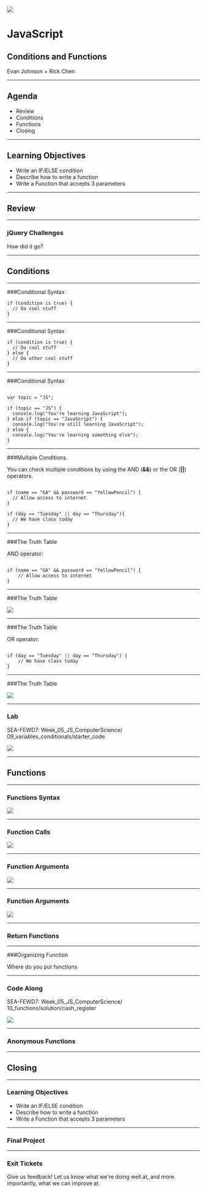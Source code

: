 <img src="img/ga-logo.png" style="border:none; background: transparent; box-shadow:none;" />

# JavaScript

## Conditions and Functions

Evan Johnson + Rick Chen

---

## Agenda

* <!--- .element: class="fragment" data-fragment-index="1" -->Review
* <!--- .element: class="fragment" data-fragment-index="2" -->Conditions
* <!--- .element: class="fragment" data-fragment-index="3" -->Functions
* <!--- .element: class="fragment" data-fragment-index="4" -->Closing

---

## Learning Objectives

* <!--- .element: class="fragment" data-fragment-index="1" -->Write an IF/ELSE condition
* <!--- .element: class="fragment" data-fragment-index="2" -->Describe how to write a function
* <!--- .element: class="fragment" data-fragment-index="3" -->Write a Function that accepts 3 parameters

---

## Review

----

### jQuery Challenges

How did it go?

---

## Conditions

----

###Conditional Syntax

```
if (condition is true) {  
  // Do cool stuff
}
```

----

###Conditional Syntax

```
if (condition is true) {
  // Do cool stuff
} else {
  // Do other cool stuff
}	
```

----

###Conditional Syntax

<pre><code data-trim class="javascript" contenteditable>
var topic = "JS";

if (topic == "JS") {
  console.log("You're learning JavaScript");
} else if (topic == "JavaScript") {
  console.log("You're still learning JavaScript");
} else {
  console.log("You're learning something else");
}
</code></pre>

----

###Multiple Conditions

You can check multiple conditions by using the AND (**&&**) or the OR (**||**) operators.

<pre><!--- .element: class="fragment" data-fragment-index="1" --><code data-trim class="javascript">
if (name == "GA" && password == "YellowPencil") {
  // Allow access to internet
}

if (day == "Tuesday" || day == "Thursday"){
  // We have class today
}
</code></pre>

----

###The Truth Table

AND operator:

<pre><!--- .element: class="fragment" data-fragment-index="1" --><code data-trim class="javascript">
if (name == "GA" && password == "YellowPencil") {
	// Allow access to internet
}
</code></pre>

----

###The Truth Table

![](img/and_table.png)

----

###The Truth Table

OR operator:

<pre><!--- .element: class="fragment" data-fragment-index="1" --><code data-trim class="javascript">
if (day == "Tuesday" || day == "Thursday") {
	// We have class today
}
</code></pre>

----

###The Truth Table


![](img/or_table.png)

----

### Lab

SEA-FEWD7: Week_05_JS_ComputerScience/
09_variables_conditionals/starter_code

<img src="img/exercise_icon_md.png" style="border:none;box-shadow:none;background:transparent;" />

---

## Functions

----

### Functions Syntax

![](img/functions_syntax.png)

----

### Function Calls

![](img/function_calls.png)

----

### Function Arguments

![](img/argument_syntax.png)

----

### Function Arguments

![](img/function_call_argument.png)

----

### Return Functions

----

###Organizing Function 

Where do you put functions

----

### Code Along

SEA-FEWD7: Week_05_JS_ComputerScience/
10_functions/solution/cash_register

<img src="img/code_along.png" style="border:none;box-shadow:none;background:transparent;" />

----

### Anonymous Functions

---

## Closing

----

### Learning Objectives

* <!--- .element: class="fragment" data-fragment-index="1" -->Write an IF/ELSE condition
* <!--- .element: class="fragment" data-fragment-index="2" -->Describe how to write a function
* <!--- .element: class="fragment" data-fragment-index="3" -->Write a Function that accepts 3 parameters

----

### Final Project

----

### Exit Tickets

Give us feedback! Let us know what we're doing well at, and more
importantly, what we can improve at.
